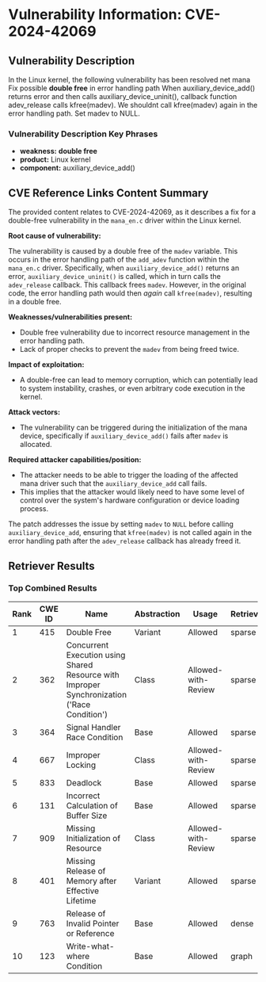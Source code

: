 # Vulnerability Information: CVE-2024-42069

## Vulnerability Description
In the Linux kernel, the following vulnerability has been resolved net mana Fix possible **double free** in error handling path When auxiliary_device_add() returns error and then calls auxiliary_device_uninit(), callback function adev_release calls kfree(madev). We shouldnt call kfree(madev) again in the error handling path. Set madev to NULL.

### Vulnerability Description Key Phrases
- **weakness:** **double free**
- **product:** Linux kernel
- **component:** auxiliary_device_add()

## CVE Reference Links Content Summary
The provided content relates to CVE-2024-42069, as it describes a fix for a double-free vulnerability in the `mana_en.c` driver within the Linux kernel.

**Root cause of vulnerability:**

The vulnerability is caused by a double free of the `madev` variable. This occurs in the error handling path of the `add_adev` function within the `mana_en.c` driver. Specifically, when `auxiliary_device_add()` returns an error, `auxiliary_device_uninit()` is called, which in turn calls the `adev_release` callback. This callback frees `madev`. However, in the original code, the error handling path would then *again* call `kfree(madev)`, resulting in a double free.

**Weaknesses/vulnerabilities present:**

*   Double free vulnerability due to incorrect resource management in the error handling path.
*   Lack of proper checks to prevent the `madev` from being freed twice.

**Impact of exploitation:**

*   A double-free can lead to memory corruption, which can potentially lead to system instability, crashes, or even arbitrary code execution in the kernel.

**Attack vectors:**

*   The vulnerability can be triggered during the initialization of the mana device, specifically if `auxiliary_device_add()` fails after `madev` is allocated.

**Required attacker capabilities/position:**

*   The attacker needs to be able to trigger the loading of the affected mana driver such that the `auxiliary_device_add` call fails.
*   This implies that the attacker would likely need to have some level of control over the system's hardware configuration or device loading process.

The patch addresses the issue by setting `madev` to `NULL` before calling `auxiliary_device_add`, ensuring that `kfree(madev)` is not called again in the error handling path after the `adev_release` callback has already freed it.

## Retriever Results

### Top Combined Results

| Rank | CWE ID | Name | Abstraction | Usage  | Retrievers | Individual Scores |
|------|--------|------|-------------|-------|------------|-------------------|
| 1 | 415 | Double Free | Variant | Allowed | sparse | 0.275 |
| 2 | 362 | Concurrent Execution using Shared Resource with Improper Synchronization ('Race Condition') | Class | Allowed-with-Review | sparse | 0.214 |
| 3 | 364 | Signal Handler Race Condition | Base | Allowed | sparse | 0.211 |
| 4 | 667 | Improper Locking | Class | Allowed-with-Review | sparse | 0.202 |
| 5 | 833 | Deadlock | Base | Allowed | sparse | 0.202 |
| 6 | 131 | Incorrect Calculation of Buffer Size | Base | Allowed | sparse | 0.191 |
| 7 | 909 | Missing Initialization of Resource | Class | Allowed-with-Review | sparse | 0.189 |
| 8 | 401 | Missing Release of Memory after Effective Lifetime | Variant | Allowed | sparse | 0.189 |
| 9 | 763 | Release of Invalid Pointer or Reference | Base | Allowed | dense | 0.495 |
| 10 | 123 | Write-what-where Condition | Base | Allowed | graph | 0.003 |

